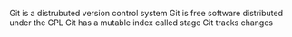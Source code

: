 Git is a distrubuted version control system
Git is free software distributed under the GPL
Git has a mutable index called stage
Git tracks changes